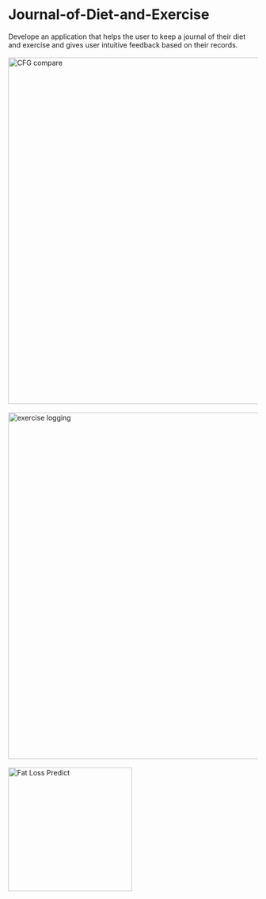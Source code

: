 # Journal-of-Diet-and-Exercise
Develope an application that helps the user to keep a journal of their diet and exercise and gives user intuitive feedback based on their records.
<br>
<br>
<img width="700" alt="CFG compare" src="https://github.com/lu6644/Journal-of-Diet-and-Exercise/assets/49087023/ad585c4b-10c8-4d04-aa43-f9f2e5490fda">
<br>
<br>
<img width="700" alt="exercise logging" src="https://github.com/lu6644/Journal-of-Diet-and-Exercise/assets/49087023/95422c2e-176f-4c49-b0ad-8c395e567ac6">
<br>
<br>
<img width="250" alt="Fat Loss Predict" src="https://github.com/lu6644/Journal-of-Diet-and-Exercise/assets/49087023/db168b79-6bd7-490b-9b9b-8c0808a59e2e">







